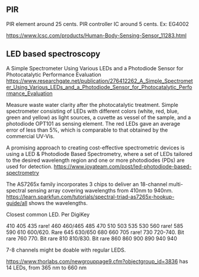 
## PIR

PIR element around 25 cents.
PIR controller IC around 5 cents. Ex: EG4002

https://www.lcsc.com/products/Human-Body-Sensing-Sensor_11283.html



## LED based spectroscopy

A Simple Spectrometer Using Various LEDs and a Photodiode Sensor for Photocatalytic Performance Evaluation
https://www.researchgate.net/publication/276412262_A_Simple_Spectrometer_Using_Various_LEDs_and_a_Photodiode_Sensor_for_Photocatalytic_Performance_Evaluation

Measure waste water clarity after the photocatalytic treatment.
Simple spectrometer consisting of LEDs with different colors (white, red, blue, green and yellow) as light sources,
a cuvette as vessel of the sample, and a photodiode OPT101 as sensing element.
The red LEDs gave an average error of less than 5%, which is comparable to that obtained by the commercial UV-Vis. 


A promising approach to creating cost-effective spectrometric devices is using a LED & Photodiode Based Spectrometry,
where a set of LEDs tailored to the desired wavelength region and one or more photodiodes (PDs) are used for detection. 
https://www.joyateam.com/post/led-photodiode-based-spectrometry


The AS7265x family incorporates 3 chips to deliver an 18-channel multi-spectral sensing array covering wavelengths from 410nm to 940nm.
https://learn.sparkfun.com/tutorials/spectral-triad-as7265x-hookup-guide/all
shows the wavelengths.

Closest common LED. Per DigiKey

410  405
435  rare!
460  460/465
485  470
510  503
535  530
560  rare!
585  590
610  600/620. Rare
645  630/650
680  660
705  rare!
730  720-740. Bit rare
760  770. Bit rare
810  810/830. Bit rare
860  860
900  890
940  940

7-8 channels might be doable with regular LEDS.


https://www.thorlabs.com/newgrouppage9.cfm?objectgroup_id=3836
has 14 LEDs, from 365 nm to 660 nm

